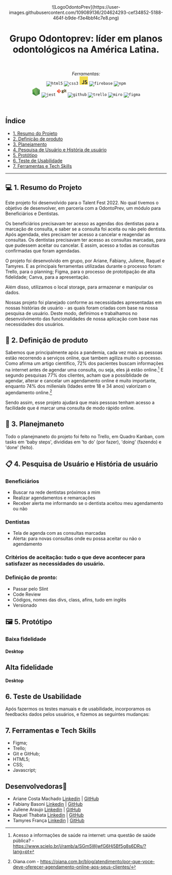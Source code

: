 <div align="center">
![LogoOdontoPrev](https://user-images.githubusercontent.com/109089136/204624293-cef34852-5188-464f-b9de-f3e4bbf4c7e8.png)

   
# Grupo Odontoprev: líder em planos odontológicos na América Latina.
<br>
<p align="center"><em>Ferramentas:</em><br> 
<code><img alt="html5" height="23" src="https://camo.githubusercontent.com/0c3a16a22ae058cfe38a06dc9ea16404cf006409262f547c9ccfa3ec8b30f71e/68747470733a2f2f696d672e736869656c64732e696f2f62616467652f2d48544d4c352d4533344632363f7374796c653d666c61742d737175617265266c6f676f3d68746d6c35266c6f676f436f6c6f723d7768697465"></code>
<code><img alt="css3" height="23" src="https://camo.githubusercontent.com/2435c2a64789b8a71c701a1a593b4a6e6869789bfb0626e515dc2a6b6dffa6c5/68747470733a2f2f696d672e736869656c64732e696f2f62616467652f2d435353332d3135373242363f7374796c653d666c61742d737175617265266c6f676f3d63737333"></code>
<code><img alt="javascript" height="26" src="https://raw.githubusercontent.com/github/explore/80688e429a7d4ef2fca1e82350fe8e3517d3494d/topics/javascript/javascript.png"></code>
<code><img alt="firebase" height="30" src="https://cdn-images-1.medium.com/max/1200/1*ti5CnGh_T4Kqy5aCTLJRcg.png"></code>
<code><img alt="npm" src="https://img.shields.io/badge/-NPM-CB3837?style=flat-square&logo=npm&logoColor=white"></code>
  <br>
<code><img alt="nodejs" height="26" src="https://raw.githubusercontent.com/github/explore/80688e429a7d4ef2fca1e82350fe8e3517d3494d/topics/nodejs/nodejs.png"></code>
<code><img alt="jest" height="26" src="https://seeklogo.com/images/J/jest-logo-F9901EBBF7-seeklogo.com.png"></code>
<code><img alt="git" height="30" src="https://raw.githubusercontent.com/github/explore/80688e429a7d4ef2fca1e82350fe8e3517d3494d/topics/git/git.png"></code>
<code><img alt="github" height="21" src="https://camo.githubusercontent.com/85dc47a56a4e73ae7b6e64b3b4416785497e74219ae179ae8faaaca10d5a78d9/68747470733a2f2f696d672e736869656c64732e696f2f62616467652f2d4769744875622d3138313731373f7374796c653d666c61742d737175617265266c6f676f3d676974687562"></code>
<code><img alt="trello" height="25" src="https://upload.wikimedia.org/wikipedia/commons/4/45/Notion_app_logo.png"></code>
<code><img alt="miro" height="25" src="https://images.ctfassets.net/w6r2i5d8q73s/OxZ08hm5k2id0kjQXmc0L/05bcc2743945b82009e59aa5d9c77c7d/miro.png"></code>
<code><img alt="figma" height="25" src="https://upload.wikimedia.org/wikipedia/commons/3/33/Figma-logo.svg"></code></p>
<br>
</div>

## Índice

* [1. Resumo do Projeto](#1-Resumo-do-Projeto)
* [2. Definição de produto](#2-Definição-do-produto)
* [3. Planejamento](#3-Planejamento)
* [4. Pesquisa de Usuário e História de usuário](#4-Pesquisa-de-Usuário-e-História-de-usuário)
* [5. Protótipo](#5-Protótipo)
* [6. Teste de Usabilidade](#6-Teste-de-Usabilidade)
* [7. Ferramentas e Tech Skills](#7-Ferramentas-e-Tech-Skills)

***

## 💻 1. Resumo do Projeto

Este projeto foi desenvolvido para o Talent Fest 2022. No qual tivemos o objetivo de desenvolver, em parceria com a OdontoPrev, um módulo para Beneficiários e Dentistas.

Os beneficiários precisavam ter acesso as agendas dos dentistas para a marcação de consulta, e saber se a consulta foi aceita ou não pelo dentista. Após agendada, eles precisam ter acesso a cancelar e reagendar as consultas.
Os dentistas precisavam ter acesso as consultas marcadas, para que pudessem aceitar ou cancelar. E assim, acesso a todas as consultas confirmadas que foram agendadas.

O projeto foi desenvolvido em grupo, por Ariane, Fabiany, Juliene, Raquel e Tamyres. E as principais ferramentas utilizadas durante o processo foram: Trello, para o planning; Figma, para o processo de prototipação de alta fidelidade; Canva, para a apresentação.

Além disso, utilizamos o local storage, para armazenar e manipular os dados.

Nossas projeto foi planejado conforme as necessidades apresentadas em nossas histórias de usuário - as quais foram criadas com base na nossa pesquisa de usuário. Deste modo, definimos e trabalhamos no desenvolvimento das funcionalidades de nossa aplicação com base nas necessidades dos usuários.


## 🚀 2. Definição de produto

Sabemos que principalmente após a pandemia, cada vez mais as pessoas estão recorrendo a serviços online, que tambem agiliza muito o processo.
Como afirma um artigo científico, 72% dos pacientes buscam informações na internet antes de agendar uma consulta, ou seja, eles já estão online.[^1] E segundo pesquisas 77% dos clientes, acham que a possiblidade de agendar, alterar e cancelar um agendamento online é muito importante, enquanto 74% dos millenials (Idades entre 18 e 34 anos) valorizam o agendamento online.[^2]

Sendo assim, esse projeto ajudará que mais pessoas tenham acesso a facilidade que é marcar uma consulta de modo rápido online.


## 📑 3. Planejmaneto

Todo o planejmaneto do projeto foi feito no Trello, em Quadro Kanban, com tasks em 'baby steps', divididas em 'to do' (por fazer), 'doing' (fazendo) e 'done' (feito).


## 📋 4. Pesquisa de Usuário e História de usuário

### Beneficiários
- Buscar na rede dentistas próximos a mim
- Realizar agendamentos e remarcações
- Receber alerta me informando se o dentista aceitou meu agendamento ou não

### Dentistas
- Tela de agenda com as consultas marcadas
- Alerta: para novas consultas onde eu possa aceitar ou não o agendamento

### **Critérios de aceitação:** tudo o que deve acontecer para satisfazer as necessidades do usuário.

### **Definição de pronto:** 
- Passar pelo Slint
- Code Review
- Códigos, nomes das divs, class, afins, tudo em inglês
- Versionado

## 🖼️ 5. Protótipo

### Baixa fidelidade


#### Desktop



## Alta fidelidade

#### Desktop




## 6. Teste de Usabilidade

Após fazermos os testes manuais e de usabilidade, incorporamos os feedbacks dados pelos usuários, e fizemos as seguintes mudanças:


## 7. Ferramentas e Tech Skills

- Figma;
- Trello;
- Git e GitHub;
- HTML5;
- CSS;
- Javascript;


## Desenvolvedoras👩
* Ariane Costa Machado [Linkedin](https://www.linkedin.com/in/arianecmachado/) | [GitHub](https://github.com/ArianeCMachado)
* Fabiany Basoni [Linkedin](https://www.linkedin.com/in/fabianybasoni/) | [GitHub](https://github.com/fbasoni)
* Juliene Araujo [Linkedin](https://www.linkedin.com/in/juliene-araujo/) | [GitHub](https://github.com/Juliene-Araujo)
* Raquel Thabata [Linkedin](https://www.linkedin.com/in/raquel-thabata/) | [GitHub](https://github.com/raquelthabata)
* Tamyres França [Linkedin](https://www.linkedin.com/in/tamyres-fran%C3%A7a-34ab93186/) | [GitHub](https://github.com/Tamyresfmelo)

[^1]: Acesso a informações de saúde na internet: uma questão de saúde pública? - https://www.scielo.br/j/ramb/a/SGm5WjwfG6Hj5Bf5g8s6DRs/?lang=pt
[^2]: Oiana.com - https://oiana.com.br/blog/atendimento/por-que-voce-deve-oferecer-agendamento-online-aos-seus-clientes/

